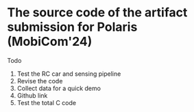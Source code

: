 # The source code of the artifact submission for Polaris (MobiCom'24)
Todo
1. Test the RC car and sensing pipeline
2. Revise the code
3. Collect data for a quick demo
4. Github link
5. Test the total C code
